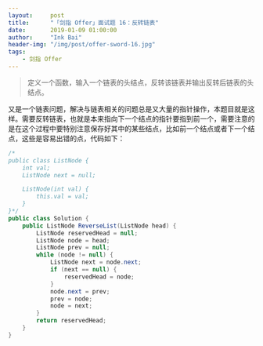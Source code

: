 ```yaml
---
layout:     post
title:      "「剑指 Offer」面试题 16：反转链表"
date:       2019-01-09 01:00:00
author:     "Ink Bai"
header-img: "/img/post/offer-sword-16.jpg"
tags:
    - 剑指 Offer
---
```


> 定义一个函数，输入一个链表的头结点，反转该链表并输出反转后链表的头结点。

又是一个链表问题，解决与链表相关的问题总是又大量的指针操作，本题目就是这样。需要反转链表，也就是本来指向下一个结点的指针要指到前一个，需要注意的是在这个过程中要特别注意保存好其中的某些结点，比如前一个结点或者下一个结点，这些是容易出错的点，代码如下：

```java
/*
public class ListNode {
    int val;
    ListNode next = null;

    ListNode(int val) {
        this.val = val;
    }
}*/
public class Solution {
    public ListNode ReverseList(ListNode head) {
        ListNode reservedHead = null;
        ListNode node = head;
        ListNode prev = null;
        while (node != null) {
            ListNode next = node.next;
            if (next == null) {
                reservedHead = node;
            }
            node.next = prev;
            prev = node;
            node = next;
        }
        return reservedHead;
    }
}
```
